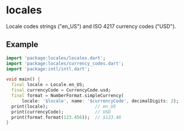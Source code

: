# locales
Locale codes strings ("en_US") and ISO 4217 currency codes ("USD").

## Example

```dart
import 'package:locales/locales.dart';
import 'package:locales/currency_codes.dart';
import 'package:intl/intl.dart';

void main() {
  final locale = Locale.en_US;
  final currencyCode = CurrencyCode.usd;
  final format = NumberFormat.simpleCurrency(
      locale: '$locale', name: '$currencyCode', decimalDigits: 2);
  print(locale);                  // en_US
  print(currencyCode);            // USD
  print(format.format(123.456));  // $123.46
}
```